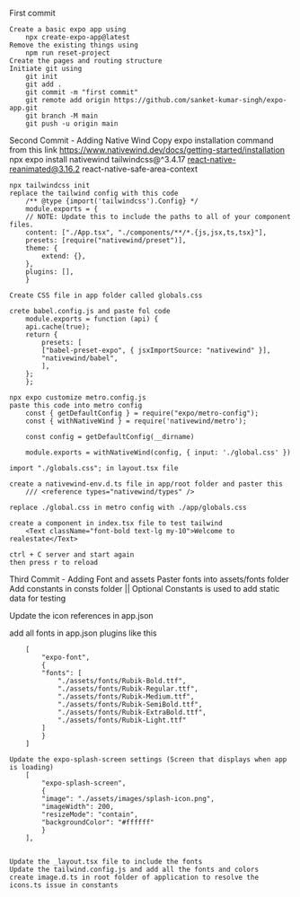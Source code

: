 First commit

    Create a basic expo app using   
        npx create-expo-app@latest
    Remove the existing things using
        npm run reset-project
    Create the pages and routing structure
    Initiate git using
        git init
        git add .
        git commit -m "first commit"
        git remote add origin https://github.com/sanket-kumar-singh/expo-app.git
        git branch -M main
        git push -u origin main


Second Commit - Adding Native Wind
    Copy expo installation command from this link
    https://www.nativewind.dev/docs/getting-started/installation
    npx expo install nativewind tailwindcss@^3.4.17 react-native-reanimated@3.16.2 react-native-safe-area-context

    npx tailwindcss init
    replace the tailwind config with this code
        /** @type {import('tailwindcss').Config} */
        module.exports = {
        // NOTE: Update this to include the paths to all of your component files.
        content: ["./App.tsx", "./components/**/*.{js,jsx,ts,tsx}"],
        presets: [require("nativewind/preset")],
        theme: {
            extend: {},
        },
        plugins: [],
        }

    Create CSS file in app folder called globals.css

    crete babel.config.js and paste fol code
        module.exports = function (api) {
        api.cache(true);
        return {
            presets: [
            ["babel-preset-expo", { jsxImportSource: "nativewind" }],
            "nativewind/babel",
            ],
        };
        };

    npx expo customize metro.config.js
    paste this code into metro config
        const { getDefaultConfig } = require("expo/metro-config");
        const { withNativeWind } = require('nativewind/metro');
        
        const config = getDefaultConfig(__dirname)
        
        module.exports = withNativeWind(config, { input: './global.css' })

    import "./globals.css"; in layout.tsx file

    create a nativewind-env.d.ts file in app/root folder and paster this 
        /// <reference types="nativewind/types" />

    replace ./global.css in metro config with ./app/globals.css

    create a component in index.tsx file to test tailwind
        <Text className="font-bold text-lg my-10">Welcome to realestate</Text>

    ctrl + C server and start again
    then press r to reload 


Third Commit - Adding Font and assets
    Paster fonts into assets/fonts folder
    Add constants in consts folder || Optional
        Constants is used to add static data for testing

   Update the icon references in app.json

   add all fonts in app.json plugins like this 

        [
            "expo-font",
            {
            "fonts": [
                "./assets/fonts/Rubik-Bold.ttf",
                "./assets/fonts/Rubik-Regular.ttf",
                "./assets/fonts/Rubik-Medium.ttf",
                "./assets/fonts/Rubik-SemiBold.ttf",
                "./assets/fonts/Rubik-ExtraBold.ttf",
                "./assets/fonts/Rubik-Light.ttf"
            ]
            }
        ]

    Update the expo-splash-screen settings (Screen that displays when app is loading)
        [
            "expo-splash-screen",
            {
            "image": "./assets/images/splash-icon.png",
            "imageWidth": 200,
            "resizeMode": "contain",
            "backgroundColor": "#ffffff"
            }
        ],


    Update the _layout.tsx file to include the fonts
    Update the tailwind.config.js and add all the fonts and colors
    create image.d.ts in root folder of application to resolve the icons.ts issue in constants

    